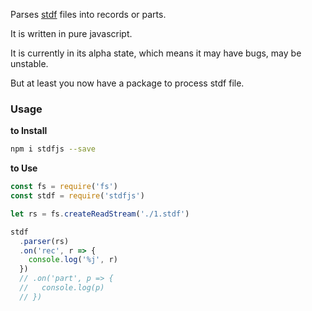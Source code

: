 Parses [stdf](https://en.wikipedia.org/wiki/Standard_Test_Data_Format) files into records or parts.

It is written in pure javascript.

It is currently in its alpha state, which means it may have bugs, may be unstable.

But at least you now have a package to process stdf file.

### Usage

**to Install**

```bash
npm i stdfjs --save
```

**to Use**

```js
const fs = require('fs')
const stdf = require('stdfjs')

let rs = fs.createReadStream('./1.stdf')

stdf
  .parser(rs)
  .on('rec', r => {
    console.log('%j', r)
  })
  // .on('part', p => {
  //   console.log(p)
  // })
```
